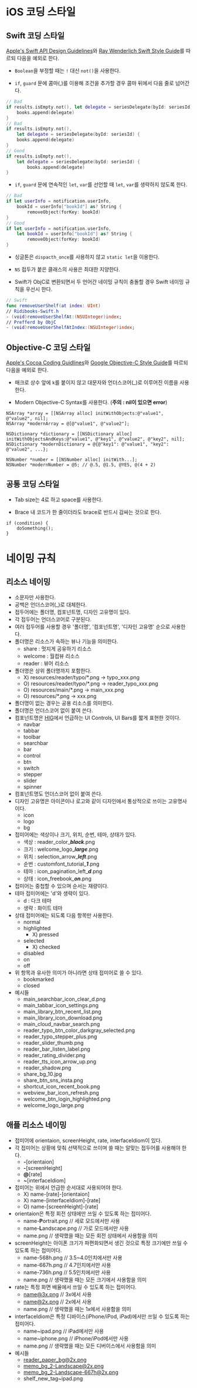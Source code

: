 # iOS 코딩 스타일

## Swift 코딩 스타일

[Apple's Swift API Design Guidelines](https://swift.org/documentation/api-design-guidelines/)와 [Ray Wenderlich Swift Style Guide](https://github.com/raywenderlich/swift-style-guide)를 따르되 다음을 예외로 한다.

- `Boolean`을 부정할 때는 `!` 대신 `not()`을 사용한다.

- `if`, `guard` 문에 콤마(,)를 이용해 조건을 추가할 경우 콤마 뒤에서 다음 줄로 넘어간다.

```swift
// Bad
if results.isEmpty.not(), let delegate = seriesDelegate(byId: seriesId) {
    books.append(delegate)
}
// Bad
if results.isEmpty.not(),
    let delegate = seriesDelegate(byId: seriesId) {
    books.append(delegate)
}
// Good
if results.isEmpty.not(),
    let delegate = seriesDelegate(byId: seriesId) {
        books.append(delegate)
}
```

- `if`, `guard` 문에 연속적인 `let`, `var`를 선언할 때 `let`, `var`를 생략하지 않도록 한다.

```swift
// Bad
if let userInfo = notification.userInfo,
    bookId = userInfo["bookId"] as? String {
        removeObject(forKey: bookId)
}
// Good
if let userInfo = notification.userInfo,
    let bookId = userInfo["bookId"] as? String {
        removeObject(forKey: bookId)
}
```

- 싱글톤은 `dispacth_once`를 사용하지 않고 `static let`을 이용한다.

- `NS` 접두가 붙은 클래스의 사용은 최대한 지양한다.

- Swift가 ObjC로 변환되면서 두 언어간 네이밍 규칙이 충돌할 경우 Swift 네이밍 규칙을 우선시 한다.

```swift
// Swift
func removeUserShelf(at index: UInt)
// Ridibooks-Swift.h
- (void)removeUserShelfAt:(NSUInteger)index;
// Prefferd by ObjC
- (void)removeUserShelfAtIndex:(NSUInteger)index;
```

## Objective-C 코딩 스타일

[Apple's Cocoa Coding Guidlines](https://developer.apple.com/library/content/documentation/Cocoa/Conceptual/CodingGuidelines/CodingGuidelines.html)와 [Google Objective-C Style Guide](https://google.github.io/styleguide/objcguide.xml)를 따르되 다음을 예외로 한다.

- 매크로 상수 앞에 `k`를 붙이지 않고 대문자와 언더스코어(_)로 이루어진 이름을 사용한다.

- Modern Objective-C Syntax를 사용한다. (**주의 : nil이 있으면 error**)
```obj-c
NSArray *array = [[NSArray alloc] initWithObjects:@"value1", @"value2", nil];
NSArray *modernArray = @[@"value1", @"value2"];
  
NSDictionary *dictionary = [[NSDictionary alloc] initWithObjectsAndKeys:@"value1", @"key1", @"value2", @"key2", nil];
NSDictionary *modernDictionary = @{@"key1": @"value1", "key2": @"value2", ...};
  
NSNumber *number = [[NSNumber alloc] initWith...];
NSNumber *modernNumber = @5; // @.5, @1.5, @YES, @(4 + 2)
```

## 공통 코딩 스타일

- Tab size는 4로 하고 space를 사용한다.

- Brace 내 코드가 한 줄이더라도 brace로 반드시 감싸는 것으로 한다.

```obj-c
if (condition) {
    doSomething();
}
```


# 네이밍 규칙

## 리소스 네이밍

- 소문자만 사용한다.
- 공백은 언더스코어(_)로 대체한다.
- 접두어에는 폴더명, 컴포넌트명, 디자인 고유명이 있다.
- 각 접두어는 언더스코어로 구분된다.
- 여러 접두어를 사용할 경우 '폴더명', '컴포넌트명', '디자인 고유명' 순으로 사용한다.
- 폴더명은 리소스가 속하는 뷰나 기능을 의미한다.
    - share : 멋지게 공유하기 리소스
    - welcome : 월컴뷰 리소스
    - reader : 뷰어 리소스
- 폴더명은 상위 폴더명까지 포함한다.
    - X) resources/reader/typo/*.png -> typo_xxx.png
    - O) resources/reader/typo/*.png -> reader_typo_xxx.png
    - O) resources/main/*.png -> main_xxx.png
    - O) resources/*.png -> xxx.png
- 폴더명이 없는 경우는 공용 리소스를 의미한다.
- 폴더명은 언더스코어 없이 붙여 쓴다.
- 컴포넌트명은 [HIG](https://developer.apple.com/ios/human-interface-guidelines/)에서 언급하는 UI Controls, UI Bars를 짧게 표현한 것이다.
    - navbar
    - tabbar
    - toolbar
    - searchbar
    - bar
    - control
    - btn
    - switch
    - stepper
    - slider
    - spinner
- 컴포넌트명도 언더스코어 없이 붙여 쓴다.
- 디자인 고유명은 아이콘이나 로고와 같이 디자인에서 통상적으로 쓰이는 고유명사이다.
    - icon
    - logo
    - bg
- 접미어에는 색상이나 크기, 위치, 순번, 테마, 상태가 있다.
    - 색상 : reader_color_***black***.png
    - 크기 : welcome_logo_***large***.png
    - 위치 : selection_arrow_***left***.png
    - 순번 : customfont_tutorial_***1***.png
    - 테마 : icon_pagination_left_***d***.png
    - 상태 : icon_freebook_***on***.png
- 접미어는 중첩할 수 있으며 순서는 재량이다.
- 테마 접미어에는 'd'와 생략이 있다.
    - d : 다크 테마
    - 생략 : 화이트 테마
- 상태 접미어에는 되도록 다음 항목만 사용한다.
    - normal
    - highlighted
        - X) pressed
    - selected
        - X) checked
    - disabled
    - on
    - off
- 위 항목과 유사한 의미가 아니라면 상태 접미어로 쓸 수 있다.
    - bookmarked
    - closed
- 예시들
    - main_searchbar_icon_clear_d.png
    - main_tabbar_icon_settings.png
    - main_library_btn_recent_list.png
    - main_library_icon_download.png
    - main_cloud_navbar_search.png
    - reader_typo_btn_color_darkgray_selected.png
    - reader_typo_stepper_plus.png
    - reader_slider_thumb.png
    - reader_bar_listen_label.png
    - reader_rating_divider.png
    - reader_tts_icon_arrow_up.png
    - reader_shadow.png
    - share_bg_10.jpg
    - share_btn_sns_insta.png
    - shortcut_icon_recent_book.png
    - webview_bar_icon_refresh.png
    - welcome_btn_login_highlighted.png
    - welcome_logo_large.png


## 애플 리소스 네이밍

- 접미어에 orientaion, screenHeight, rate, interfaceIdiom이 있다.
- 각 접미어는 상황에 맞춰 선택적으로 쓰이며 쓸 때는 알맞는 접두어를 사용해야 한다.
    - **-**[orientaion]
    - **-**[screenHeight]
    - **@**[rate]
    - **~**[interfaceIdiom]
- 접미어는 위에서 언급한 순서대로 사용되어야 한다.
    - X) name-[rate]-[orientaion]
    - X) name-[interfaceIdiom]-[rate]
    - O) name-[screenHeight]-[rate]
- orientaion은 특정 회전 상태에만 쓰일 수 있도록 하는 접미어다.
    - name-**P**ortrait.png // 세로 모드에서만 사용
    - name-**L**andscape.png // 가로 모드에서만 사용
    - name.png // 생략했을 때는 모든 회전 상태에서 사용함을 의미
- screenHeight는 아이폰 크기가 파편화되면서 생긴 것으로 특정 크기에만 쓰일 수 있도록 하는 접미어다.
    - name-568h.png // 3.5~4.0인치에서만 사용
    - name-667h.png // 4.7인치에서만 사용
    - name-736h.png // 5.5인치에서만 사용
    - name.png // 생략했을 때는 모든 크기에서 사용함을 의미
- rate는 특정 화면 배율에서 쓰일 수 있도록 하는 접미어다.
    - name@3x.png // 3x에서 사용
    - name@2x.png // 2x에서 사용
    - name.png // 생략했을 때는 1x에서 사용함을 의미
- interfaceIdiom은 특정 디바이스(iPhone/iPod, iPad)에서만 쓰일 수 있도록 하는 접미어다.
    - name~ipad.png // iPad에서만 사용
    - name~iphone.png // iPhone/iPod에서만 사용
    - name.png // 생략했을 때는 모든 디버이스에서 사용함을 의미
- 예시들
    - reader_paper_bg@2x.png
    - memo_bg_2-Landscape@2x.png
    - memo_bg_2-Landscape-667h@2x.png
    - shelf_new_tag~ipad.png

